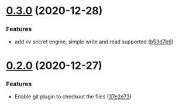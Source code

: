# [0.3.0](https://github.com/jasoet/vault-client/compare/v0.2.0...v0.3.0) (2020-12-28)


### Features

* add kv secret engine, simple write and read supported ([b53d7b9](https://github.com/jasoet/vault-client/commit/b53d7b91b08c5539e79095656baf359b46169224))

# [0.2.0](https://github.com/jasoet/vault-client/compare/v0.1.6...v0.2.0) (2020-12-27)


### Features

* Enable git plugin to checkout the files ([37e2e73](https://github.com/jasoet/vault-client/commit/37e2e7387819cd89dd620b99085436c5a3a797ff))
